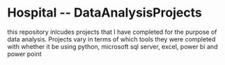 # Hospital -- DataAnalysisProjects 
this repository inlcudes projects that I have completed for the purpose of 
data analysis. Projects vary in terms of which tools they were completed with
whether it be using python, microsoft sql server, excel, power bi and power point
